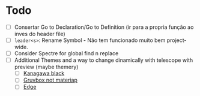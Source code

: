 # Todo

- [ ] Consertar Go to Declaration/Go to Definition (ir para a propria função ao inves do header file)
- [ ] `leader<s>`: Rename Symbol - Não tem funcionado muito bem project-wide.
- [ ] Consider Spectre for global find n replace
- [ ] Additional Themes and a way to change dinamically with telescope with preview (maybe themery)
    - [ ] [Kanagawa black](https://github.com/rebelot/kanagawa.nvim)
    - [ ] [Gruvbox not materiap](https://github.com/sainnhe/gruvbox-material)
    - [ ] [Edge](https://github.com/sainnhe/edge)
